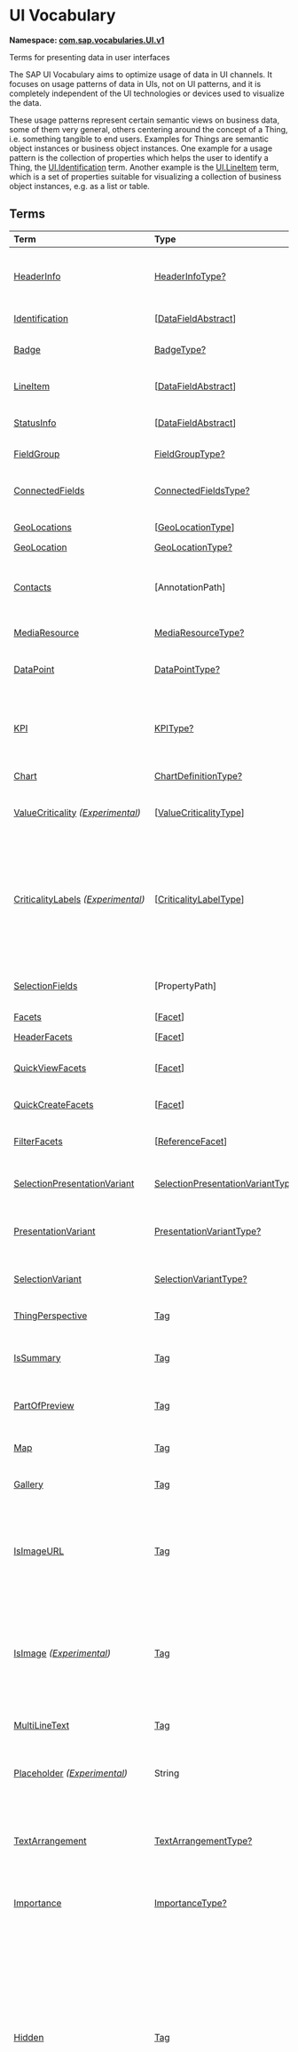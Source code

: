 # UI Vocabulary
**Namespace: [com.sap.vocabularies.UI.v1](UI.xml)**

Terms for presenting data in user interfaces

The SAP UI Vocabulary aims to optimize usage of data in UI channels.
It focuses on usage patterns of data in UIs, not on UI patterns, and it is completely independent of the
UI technologies or devices used to visualize the data.

These usage patterns represent certain semantic views on business data, some of them very general,
others centering around the concept of a Thing, i.e. something tangible to end users.
Examples for Things are semantic object instances or business object instances.
One example for a usage pattern is the collection of properties which helps the user to identify a Thing,
the [UI.Identification](#Identification) term.
Another example is the [UI.LineItem](#LineItem) term, which is a set of properties suitable for visualizing
a collection of business object instances, e.g. as a list or table.


## Terms

Term|Type|Description
:---|:---|:----------
[HeaderInfo](UI.xml#L64)|[HeaderInfoType?](#HeaderInfoType)|<a name="HeaderInfo"></a>Information for the header area of an entity representation. HeaderInfo is mandatory for main entity types of the model
[Identification](UI.xml#L111)|\[[DataFieldAbstract](#DataFieldAbstract)\]|<a name="Identification"></a>Collection of fields identifying the object
[Badge](UI.xml#L116)|[BadgeType?](#BadgeType)|<a name="Badge"></a>Information usually displayed in the form of a business card
[LineItem](UI.xml#L143)|\[[DataFieldAbstract](#DataFieldAbstract)\]|<a name="LineItem"></a>Collection of data fields for representation in a table or list
[StatusInfo](UI.xml#L148)|\[[DataFieldAbstract](#DataFieldAbstract)\]|<a name="StatusInfo"></a>Collection of data fields describing the status of an entity
[FieldGroup](UI.xml#L153)|[FieldGroupType?](#FieldGroupType)|<a name="FieldGroup"></a>Group of fields with an optional label
[ConnectedFields](UI.xml#L167)|[ConnectedFieldsType?](#ConnectedFieldsType)|<a name="ConnectedFields"></a>Group of semantically connected fields with a representation template and an optional label ([Example](UI.xml#L169))
[GeoLocations](UI.xml#L232)|\[[GeoLocationType](#GeoLocationType)\]|<a name="GeoLocations"></a>Collection of geographic locations
[GeoLocation](UI.xml#L236)|[GeoLocationType?](#GeoLocationType)|<a name="GeoLocation"></a>Geographic location
[Contacts](UI.xml#L256)|\[AnnotationPath\]|<a name="Contacts"></a>Collection of contacts<p>Each collection item MUST reference an annotation of a Communication.Contact</p>
[MediaResource](UI.xml#L267)|[MediaResourceType?](#MediaResourceType)|<a name="MediaResource"></a>Properties that describe a media resource
[DataPoint](UI.xml#L321)|[DataPointType?](#DataPointType)|<a name="DataPoint"></a>Visualization of a single point of data, typically a number; may also be textual, e.g. a status value
[KPI](UI.xml#L629)|[KPIType?](#KPIType)|<a name="KPI"></a>A Key Performance Indicator (KPI) bundles a SelectionVariant and a DataPoint, and provides details for progressive disclosure
[Chart](UI.xml#L675)|[ChartDefinitionType?](#ChartDefinitionType)|<a name="Chart"></a>Visualization of multiple data points
[ValueCriticality](UI.xml#L878) *([Experimental](Common.md#Experimental))*|\[[ValueCriticalityType](#ValueCriticalityType)\]|<a name="ValueCriticality"></a>Assign criticalities to primitive values. This information can be used for semantic coloring.
[CriticalityLabels](UI.xml#L891) *([Experimental](Common.md#Experimental))*|\[[CriticalityLabelType](#CriticalityLabelType)\]|<a name="CriticalityLabels"></a>Assign labels to criticalities. This information can be used for semantic coloring. When applied to a property, a label for a criticality must be provided, if more than one value of the annotated property has been assigned to the same criticality. There must be no more than one label per criticality.
[SelectionFields](UI.xml#L912)|\[PropertyPath\]|<a name="SelectionFields"></a>Properties that might be relevant for filtering a collection of entities of this type
[Facets](UI.xml#L920)|\[[Facet](#Facet)\]|<a name="Facets"></a>Collection of facets
[HeaderFacets](UI.xml#L924)|\[[Facet](#Facet)\]|<a name="HeaderFacets"></a>Facets for additional object header information
[QuickViewFacets](UI.xml#L928)|\[[Facet](#Facet)\]|<a name="QuickViewFacets"></a>Facets that may be used for a quick overview of the object
[QuickCreateFacets](UI.xml#L932)|\[[Facet](#Facet)\]|<a name="QuickCreateFacets"></a>Facets that may be used for a (quick) create of the object
[FilterFacets](UI.xml#L936)|\[[ReferenceFacet](#ReferenceFacet)\]|<a name="FilterFacets"></a>Facets that reference UI.FieldGroup annotations to group filterable fields
[SelectionPresentationVariant](UI.xml#L997)|[SelectionPresentationVariantType?](#SelectionPresentationVariantType)|<a name="SelectionPresentationVariant"></a>A SelectionPresentationVariant bundles a Selection Variant and a Presentation Variant
[PresentationVariant](UI.xml#L1021)|[PresentationVariantType?](#PresentationVariantType)|<a name="PresentationVariant"></a>Defines how the result of a queried collection of entities is shaped and how this result is displayed
[SelectionVariant](UI.xml#L1100)|[SelectionVariantType?](#SelectionVariantType)|<a name="SelectionVariant"></a>A SelectionVariant denotes a combination of parameters and filters to query the annotated entity set
[ThingPerspective](UI.xml#L1232)|[Tag](https://github.com/oasis-tcs/odata-vocabularies/blob/master/vocabularies/Org.OData.Core.V1.md#Tag)|<a name="ThingPerspective"></a>The annotated term is a Thing Perspective
[IsSummary](UI.xml#L1235)|[Tag](https://github.com/oasis-tcs/odata-vocabularies/blob/master/vocabularies/Org.OData.Core.V1.md#Tag)|<a name="IsSummary"></a>This Facet and all included Facets are the summary of the thing. At most one Facet of a thing can be tagged with this term
[PartOfPreview](UI.xml#L1239)|[Tag](https://github.com/oasis-tcs/odata-vocabularies/blob/master/vocabularies/Org.OData.Core.V1.md#Tag)|<a name="PartOfPreview"></a>This Facet and all included Facets are part of the Thing preview
[Map](UI.xml#L1243)|[Tag](https://github.com/oasis-tcs/odata-vocabularies/blob/master/vocabularies/Org.OData.Core.V1.md#Tag)|<a name="Map"></a>Target MUST reference a UI.GeoLocation, Communication.Address or a collection of these
[Gallery](UI.xml#L1247)|[Tag](https://github.com/oasis-tcs/odata-vocabularies/blob/master/vocabularies/Org.OData.Core.V1.md#Tag)|<a name="Gallery"></a>Target MUST reference a UI.MediaResource
[IsImageURL](UI.xml#L1252)|[Tag](https://github.com/oasis-tcs/odata-vocabularies/blob/master/vocabularies/Org.OData.Core.V1.md#Tag)|<a name="IsImageURL"></a>Properties and terms annotated with this term MUST contain a valid URL referencing an resource with a MIME type image<p>Can be annotated with:<ul><li>[IsNaturalPerson](Common.md#IsNaturalPerson)</li></ul></p>
[IsImage](UI.xml#L1262) *([Experimental](Common.md#Experimental))*|[Tag](https://github.com/oasis-tcs/odata-vocabularies/blob/master/vocabularies/Org.OData.Core.V1.md#Tag)|<a name="IsImage"></a>Properties annotated with this term MUST be a stream property annotated with a MIME type image<p>Can be annotated with:<ul><li>[IsNaturalPerson](Common.md#IsNaturalPerson)</li></ul></p>
[MultiLineText](UI.xml#L1273)|[Tag](https://github.com/oasis-tcs/odata-vocabularies/blob/master/vocabularies/Org.OData.Core.V1.md#Tag)|<a name="MultiLineText"></a>Properties annotated with this annotation should be rendered as multi-line text (e.g. text area)
[Placeholder](UI.xml#L1278) *([Experimental](Common.md#Experimental))*|String|<a name="Placeholder"></a>A short, human-readable text that gives a hint or an example to help the user with data entry
[TextArrangement](UI.xml#L1284)|[TextArrangementType?](#TextArrangementType)|<a name="TextArrangement"></a>Describes the arrangement of a code or ID value and its text<p>If used for a single property the Common.Text annotation is annotated</p>
[Importance](UI.xml#L1311)|[ImportanceType?](#ImportanceType)|<a name="Importance"></a>Expresses the importance of e.g. a DataField or an annotation
[Hidden](UI.xml#L1326)|[Tag](https://github.com/oasis-tcs/odata-vocabularies/blob/master/vocabularies/Org.OData.Core.V1.md#Tag)|<a name="Hidden"></a>Properties or facets (see UI.Facet) annotated with this term will not be rendered if the annotation evaluates to true.<p>Hidden properties usually carry technical information that is used for application control and is of no direct interest to end users. The annotation value may be an expression to dynamically hide or render the annotated feature. If a navigation property is annotated with `Hidden` true, all subsequent parts are hidden - independent of their own potential `Hidden` annotations.</p>
[CreateHidden](UI.xml#L1334)|[Tag](https://github.com/oasis-tcs/odata-vocabularies/blob/master/vocabularies/Org.OData.Core.V1.md#Tag)|<a name="CreateHidden"></a>EntitySets annotated with this term can control the visibility of the Create operation dynamically<p>The annotation value should be a path to another property from a related entity.</p>
[UpdateHidden](UI.xml#L1339)|[Tag](https://github.com/oasis-tcs/odata-vocabularies/blob/master/vocabularies/Org.OData.Core.V1.md#Tag)|<a name="UpdateHidden"></a>EntitySets annotated with this term can control the visibility of the Edit/Save operation dynamically<p>The annotation value should be a path to another property from the same or a related entity.</p>
[DeleteHidden](UI.xml#L1344)|[Tag](https://github.com/oasis-tcs/odata-vocabularies/blob/master/vocabularies/Org.OData.Core.V1.md#Tag)|<a name="DeleteHidden"></a>EntitySets annotated with this term can control the visibility of the Delete operation dynamically<p>The annotation value should be a path to another property from the same or a related entity.</p>
[HiddenFilter](UI.xml#L1349)|[Tag](https://github.com/oasis-tcs/odata-vocabularies/blob/master/vocabularies/Org.OData.Core.V1.md#Tag)|<a name="HiddenFilter"></a>Properties annotated with this term will not be rendered as filter criteria if the annotation evaluates to true.<p>Properties annotated with `HiddenFilter` are intended as parts of a `$filter` expression that cannot be directly influenced by end users. The properties will be rendered in all other places, e.g. table columns or form fields. This is in contrast to properties annotated with [Hidden](#Hidden) that are not rendered at all. If a navigation property is annotated with `HiddenFilter` true, all subsequent parts are hidden in filter - independent of their own potential `HiddenFilter` annotations.</p>
[DataFieldDefault](UI.xml#L1358)|[DataFieldAbstract?](#DataFieldAbstract)|<a name="DataFieldDefault"></a>Default representation of a property as a datafield, e.g. when the property is added as a table column or form field via personalization<p>Only concrete subtypes of [DataFieldAbstract](#DataFieldAbstract) can be used for a DataFieldDefault. For type [DataField](#DataField) and its subtypes the annotation target SHOULD be the same property that is referenced via a path expression in the `Value` of the datafield.</p>
[Criticality](UI.xml#L1533)|[CriticalityType?](#CriticalityType)|<a name="Criticality"></a>Service-calculated criticality, alternative to UI.CriticalityCalculation
[CriticalityCalculation](UI.xml#L1537)|[CriticalityCalculationType?](#CriticalityCalculationType)|<a name="CriticalityCalculation"></a>Parameters for client-calculated criticality, alternative to UI.Criticality
[Emphasized](UI.xml#L1541) *([Experimental](Common.md#Experimental))*|[Tag](https://github.com/oasis-tcs/odata-vocabularies/blob/master/vocabularies/Org.OData.Core.V1.md#Tag)|<a name="Emphasized"></a>Highlight something that is of special interest<p>The usage of a property or operation should be highlighted as it's of special interest for the end user</p>
[OrderBy](UI.xml#L1547) *([Experimental](Common.md#Experimental))*|PropertyPath?|<a name="OrderBy"></a>Sort by the referenced property instead of by the annotated property<p>Example: annotated property `SizeCode` has string values XS, S, M, L, XL, referenced property SizeOrder has numeric values -2, -1, 0, 1, 2. Numeric ordering by SizeOrder will be more understandable than lexicographic ordering by SizeCode.</p>
[ParameterDefaultValue](UI.xml#L1553) *([Experimental](Common.md#Experimental))*|PrimitiveType?|<a name="ParameterDefaultValue"></a>Define default values for action parameters<p>For unbound actions the default value can either be a constant expression, or a dynamic expression using absolute paths, e.g. singletons or function import results. Whereas for bound actions the bound entity and its properties and associated properties can be used as default values</p>
[RecommendationState](UI.xml#L1560)|[RecommendationStateType?](#RecommendationStateType)|<a name="RecommendationState"></a>Indicates whether a field contains or has a recommended value<p>Intelligent systems can help users by recommending input the user may "prefer".</p>
[RecommendationList](UI.xml#L1590)|[RecommendationListType?](#RecommendationListType)|<a name="RecommendationList"></a>Specifies how to get a list of recommended values for a property or parameter<p>Intelligent systems can help users by recommending input the user may "prefer".</p>
[ExcludeFromNavigationContext](UI.xml#L1622)|[Tag](https://github.com/oasis-tcs/odata-vocabularies/blob/master/vocabularies/Org.OData.Core.V1.md#Tag)|<a name="ExcludeFromNavigationContext"></a>The contents of this property must not be propagated to the app-to-app navigation context

## <a name="HeaderInfoType"></a>[HeaderInfoType](UI.xml#L68)


Property|Type|Description
:-------|:---|:----------
[TypeName](UI.xml#L69)|String|Name of the main entity type
[TypeNamePlural](UI.xml#L73)|String|Plural form of the name of the main entity type
[Title](UI.xml#L77)|[DataFieldAbstract?](#DataFieldAbstract)|Title, e.g. for overview pages<p>This can be a [DataField](#DataField) and any of its children, or a [DataFieldForAnnotation](#DataFieldForAnnotation) targeting [ConnectedFields](#ConnectedFields).</p>
[Description](UI.xml#L87)|[DataFieldAbstract?](#DataFieldAbstract)|Description, e.g. for overview pages<p>This can be a [DataField](#DataField) and any of its children, or a [DataFieldForAnnotation](#DataFieldForAnnotation) targeting [ConnectedFields](#ConnectedFields).</p>
[ImageUrl](UI.xml#L97)|URL?|Image URL for an instance of the entity type. If the property ImageUrl has a valid value, it can be used for the visualization of the instance. If it is not available or not valid the property TypeImageUrl can be used instead.
[TypeImageUrl](UI.xml#L101)|URL?|Image URL for the entity type
[Initials](UI.xml#L105) *([Experimental](Common.md#Experimental))*|String?|Latin letters to be used in case no ImageUrl or TypeImageUrl is present

## <a name="BadgeType"></a>[BadgeType](UI.xml#L120)


Property|Type|Description
:-------|:---|:----------
[HeadLine](UI.xml#L121)|[DataField](#DataField)|Headline
[Title](UI.xml#L124)|[DataField](#DataField)|Title
[ImageUrl](UI.xml#L127)|URL?|Image URL for an instance of the entity type. If the property ImageUrl has a valid value, it can be used for the visualization of the instance. If it is not available or not valid the property TypeImageUrl can be used instead.
[TypeImageUrl](UI.xml#L131)|URL?|Image URL for the entity type
[MainInfo](UI.xml#L135)|[DataField?](#DataField)|Main information on the business card
[SecondaryInfo](UI.xml#L138)|[DataField?](#DataField)|Additional information on the business card

## <a name="FieldGroupType"></a>[FieldGroupType](UI.xml#L157)


Property|Type|Description
:-------|:---|:----------
[Label](UI.xml#L158)|String?|Label for the field group
[Data](UI.xml#L162)|\[[DataFieldAbstract](#DataFieldAbstract)\]|Collection of data fields

## <a name="ConnectedFieldsType"></a>[ConnectedFieldsType](UI.xml#L194)
Group of semantically connected fields with a representation template and an optional label

Property|Type|Description
:-------|:---|:----------
[Label](UI.xml#L196)|String?|Label for the connected fields
[Template](UI.xml#L200)|String|Template for representing the connected fields<p>Template variables are identifiers enclosed in curly braces, e.g. `{MaterialName} - {MaterialClassName}`. The `Data` collection assigns values to the template variables.</p>
[Data](UI.xml#L205)|[Dictionary](https://github.com/oasis-tcs/odata-vocabularies/blob/master/vocabularies/Org.OData.Core.V1.md#Dictionary)|Dictionary of template variables<p>Each template variable used in `Template` must be assigned a value here. The value must be of type [DataFieldAbstract](#DataFieldAbstract)</p>

## <a name="GeoLocationType"></a>[GeoLocationType](UI.xml#L240)
Properties that define a geographic location

Property|Type|Description
:-------|:---|:----------
[Latitude](UI.xml#L242)|Double?|Geographic latitude
[Longitude](UI.xml#L245)|Double?|Geographic longitude
[Location](UI.xml#L248)|GeographyPoint?|A point in a round-earth coordinate system
[Address](UI.xml#L251)|[AddressType?](Communication.md#AddressType)|vCard-style address

## <a name="MediaResourceType"></a>[MediaResourceType](UI.xml#L271)


Property|Type|Description
:-------|:---|:----------
[Url](UI.xml#L272)|URL|URL of media resource
[ContentType](UI.xml#L276)|MediaType?|Content type, such as application/pdf, video/x-flv, image/jpeg
[ByteSize](UI.xml#L280)|Int64?|Resource size in bytes
[ChangedAt](UI.xml#L283)|DateTimeOffset?|Date of last change
[Thumbnail](UI.xml#L286)|[ImageType?](#ImageType)|Thumbnail image
[Title](UI.xml#L289)|[DataField](#DataField)|Resource title
[Description](UI.xml#L292)|[DataField?](#DataField)|Resource description

## <a name="ImageType"></a>[ImageType](UI.xml#L296)


Property|Type|Description
:-------|:---|:----------
[Url](UI.xml#L297)|URL|URL of image
[Width](UI.xml#L301)|String?|Width of image
[Height](UI.xml#L304)|String?|Height of image

## <a name="DataPointType"></a>[DataPointType](UI.xml#L325)


Property|Type|Description
:-------|:---|:----------
[Title](UI.xml#L326)|String?|Title of the data point
[Description](UI.xml#L330)|String?|Short description
[LongDescription](UI.xml#L334)|String?|Full description
[Value](UI.xml#L338)|PrimitiveType|Numeric value<p>The value is typically provided via a `Path` construct. The path MUST lead to a direct property of the same entity type or a property of a complex property (recursively) of that entity type, navigation segments are not allowed.<br/>It could be annotated with either `UoM.ISOCurrency` or `UoM.Unit`. Percentage values are annotated with `UoM.Unit = '%'`. A renderer should take an optional `Common.Text` annotation into consideration.</p>
[TargetValue](UI.xml#L350)|PrimitiveType?|Target value
[ForecastValue](UI.xml#L353)|PrimitiveType?|Forecast value
[MinimumValue](UI.xml#L356)|Decimal?|Minimum value (for output rendering)
[MaximumValue](UI.xml#L359)|Decimal?|Maximum value (for output rendering)
[ValueFormat](UI.xml#L362)|[NumberFormat?](#NumberFormat)|Number format
[Visualization](UI.xml#L365)|[VisualizationType?](#VisualizationType)|Preferred visualization
[SampleSize](UI.xml#L368)|PrimitiveType?|Sample size used for the determination of the data point; should contain just integer value as Edm.Byte, Edm.SByte, Edm.Intxx, and Edm.Decimal with scale 0.
[ReferencePeriod](UI.xml#L375)|[ReferencePeriod?](#ReferencePeriod)|Reference period
[Criticality](UI.xml#L378)|[CriticalityType?](#CriticalityType)|Service-calculated criticality, alternative to CriticalityCalculation
[CriticalityLabels](UI.xml#L381)|AnnotationPath?|Custom labels for the criticality legend. Annotation path MUST end in UI.CriticalityLabels
[CriticalityRepresentation](UI.xml#L389) *([Experimental](Common.md#Experimental))*|[CriticalityRepresentationType?](#CriticalityRepresentationType)|Decides if criticality is visualized in addition by means of an icon
[CriticalityCalculation](UI.xml#L393)|[CriticalityCalculationType?](#CriticalityCalculationType)|Parameters for client-calculated criticality, alternative to Criticality
[Trend](UI.xml#L396)|[TrendType?](#TrendType)|Service-calculated trend, alternative to TrendCalculation
[TrendCalculation](UI.xml#L399)|[TrendCalculationType?](#TrendCalculationType)|Parameters for client-calculated trend, alternative to Trend
[Responsible](UI.xml#L402)|[ContactType?](Communication.md#ContactType)|Contact person

## <a name="NumberFormat"></a>[NumberFormat](UI.xml#L407)
Describes how to visualise a number

Property|Type|Description
:-------|:---|:----------
[ScaleFactor](UI.xml#L409)|Decimal?|Display value in *ScaleFactor* units, e.g. 1000 for k (kilo), 1e6 for M (Mega)
[NumberOfFractionalDigits](UI.xml#L412)|Byte?|Number of fractional digits of the scaled value to be visualized

## <a name="VisualizationType"></a>[VisualizationType](UI.xml#L417)


Member|Value|Description
:-----|----:|:----------
[Number](UI.xml#L418)|0|Visualize as a number
[BulletChart](UI.xml#L421)|1|Visualize as bullet chart - requires TargetValue
[Progress](UI.xml#L424)|2|Visualize as progress indicator - requires TargetValue
[Rating](UI.xml#L427)|3|Visualize as partially or completely filled stars/hearts/... - requires TargetValue
[Donut](UI.xml#L430)|4|Visualize as donut, optionally with missing segment - requires TargetValue
[DeltaBulletChart](UI.xml#L433)|5|Visualize as delta bullet chart - requires TargetValue

## <a name="ReferencePeriod"></a>[ReferencePeriod](UI.xml#L438)
Reference period

Property|Type|Description
:-------|:---|:----------
[Description](UI.xml#L440)|String?|Short description of the reference period
[Start](UI.xml#L444)|DateTimeOffset?|Start of the reference period
[End](UI.xml#L447)|DateTimeOffset?|End of the reference period

## <a name="CriticalityType"></a>[CriticalityType](UI.xml#L452)
Criticality of a value or status, represented e.g. via semantic colors (https://experience.sap.com/fiori-design-web/foundation/colors/#semantic-colors)

Member|Value|Description
:-----|----:|:----------
[VeryNegative](UI.xml#L454) *([Experimental](Common.md#Experimental))*|-1|Very negative / dark-red status - risk - out of stock - late
[Neutral](UI.xml#L458)|0|Neutral / grey status - inactive - open - in progress
[Negative](UI.xml#L461)|1|Negative / red status - attention - overload - alert
[Critical](UI.xml#L464)|2|Critical / orange status - warning
[Positive](UI.xml#L467)|3|Positive / green status - completed - available - on track - acceptable
[VeryPositive](UI.xml#L470) *([Experimental](Common.md#Experimental))*|4|Very positive - above max stock - excess
[Information](UI.xml#L474) *([Experimental](Common.md#Experimental))*|5|Information - noticable - informative

## <a name="CriticalityCalculationType"></a>[CriticalityCalculationType](UI.xml#L480): [CriticalityThresholdsType](#CriticalityThresholdsType)
Describes how to calculate the criticality of a value depending on the improvement direction


The calculation is done by comparing a value to the threshold values relevant for the specified improvement direction.

The value to be compared is
  - Value - if ReferenceValue is not specified
  - Value sub ReferenceValue – if ReferenceValue is specified and IsRelativeDifference is not specified or specified as false
  - (Value sub ReferenceValue) divBy ReferenceValue – if ReferenceValue is specified and IsRelativeDifference is specified as true

For improvement direction `Target`, the criticality is calculated using both low and high threshold values. It will be
  - Positive if the value is greater than or equal to AcceptanceRangeLowValue and lower than or equal to AcceptanceRangeHighValue
  - Neutral if the value is greater than or equal to ToleranceRangeLowValue and lower than AcceptanceRangeLowValue OR greater than AcceptanceRangeHighValue and lower than or equal to ToleranceRangeHighValue
  - Critical if the value is greater than or equal to DeviationRangeLowValue and lower than ToleranceRangeLowValue OR greater than ToleranceRangeHighValue  and lower than or equal to DeviationRangeHighValue
  - Negative if the value is lower than DeviationRangeLowValue or greater than DeviationRangeHighValue

For improvement direction `Minimize`, the criticality is calculated using the high threshold values. It is
  - Positive if the value is lower than or equal to AcceptanceRangeHighValue
  - Neutral if the value is  greater than AcceptanceRangeHighValue and lower than or equal to ToleranceRangeHighValue
  - Critical if the value is greater than ToleranceRangeHighValue and lower than or equal to DeviationRangeHighValue
  - Negative if the value is greater than DeviationRangeHighValue

For improvement direction `Maximize`, the criticality is calculated using the low threshold values. It is
  - Positive if the value is greater than or equal to AcceptanceRangeLowValue
  - Neutral if the value is less than AcceptanceRangeLowValue and greater than or equal to ToleranceRangeLowValue
  - Critical if the value is lower than ToleranceRangeLowValue and greater than or equal to DeviationRangeLowValue
  - Negative if the value is lower than DeviationRangeLowValue

Thresholds are optional. For unassigned values, defaults are determined in this order:
  - For DeviationRange, an omitted LowValue translates into the smallest possible number (-INF), an omitted HighValue translates into the largest possible number (+INF)
  - For ToleranceRange, an omitted LowValue will be initialized with DeviationRangeLowValue, an omitted HighValue will be initialized with DeviationRangeHighValue
  - For AcceptanceRange, an omitted LowValue will be initialized with ToleranceRangeLowValue, an omitted HighValue will be initialized with ToleranceRangeHighValue
          

Property|Type|Description
:-------|:---|:----------
[*AcceptanceRangeLowValue*](UI.xml#L535)|PrimitiveType?|Lowest value that is considered positive
[*AcceptanceRangeHighValue*](UI.xml#L538)|PrimitiveType?|Highest value that is considered positive
[*ToleranceRangeLowValue*](UI.xml#L541)|PrimitiveType?|Lowest value that is considered neutral
[*ToleranceRangeHighValue*](UI.xml#L544)|PrimitiveType?|Highest value that is considered neutral
[*DeviationRangeLowValue*](UI.xml#L547)|PrimitiveType?|Lowest value that is considered critical
[*DeviationRangeHighValue*](UI.xml#L550)|PrimitiveType?|Highest value that is considered critical
[ReferenceValue](UI.xml#L515) *([Experimental](Common.md#Experimental))*|PrimitiveType?|Reference value for the calculation, e.g. number of sales for the last year
[IsRelativeDifference](UI.xml#L519) *([Experimental](Common.md#Experimental))*|Boolean|Calculate with a relative difference
[ImprovementDirection](UI.xml#L523)|[ImprovementDirectionType](#ImprovementDirectionType)|Describes in which direction the value improves
[ConstantThresholds](UI.xml#L526) *([Experimental](Common.md#Experimental))*|\[[LevelThresholdsType](#LevelThresholdsType)\]|List of thresholds depending on the aggregation level as a set of constant values<p>Constant thresholds shall only be used in order to refine constant values given for the data point overall (aggregation level with empty collection of property paths), but not if the thresholds are based on other measure elements.</p>

## <a name="CriticalityThresholdsType"></a>[CriticalityThresholdsType](UI.xml#L533)
Thresholds for calculating the criticality of a value

**Derived Types:**
- [CriticalityCalculationType](#CriticalityCalculationType)
- [LevelThresholdsType](#LevelThresholdsType)

Property|Type|Description
:-------|:---|:----------
[AcceptanceRangeLowValue](UI.xml#L535)|PrimitiveType?|Lowest value that is considered positive
[AcceptanceRangeHighValue](UI.xml#L538)|PrimitiveType?|Highest value that is considered positive
[ToleranceRangeLowValue](UI.xml#L541)|PrimitiveType?|Lowest value that is considered neutral
[ToleranceRangeHighValue](UI.xml#L544)|PrimitiveType?|Highest value that is considered neutral
[DeviationRangeLowValue](UI.xml#L547)|PrimitiveType?|Lowest value that is considered critical
[DeviationRangeHighValue](UI.xml#L550)|PrimitiveType?|Highest value that is considered critical

## <a name="ImprovementDirectionType"></a>[ImprovementDirectionType](UI.xml#L555)
Describes which direction of a value change is seen as an improvement

Member|Value|Description
:-----|----:|:----------
[Minimize](UI.xml#L557)|1|Lower is better
[Target](UI.xml#L560)|2|Closer to the target is better
[Maximize](UI.xml#L563)|3|Higher is better

## <a name="LevelThresholdsType"></a>[LevelThresholdsType](UI.xml#L568): [CriticalityThresholdsType](#CriticalityThresholdsType) *([Experimental](Common.md#Experimental))*
Thresholds for an aggregation level

Property|Type|Description
:-------|:---|:----------
[*AcceptanceRangeLowValue*](UI.xml#L535)|PrimitiveType?|Lowest value that is considered positive
[*AcceptanceRangeHighValue*](UI.xml#L538)|PrimitiveType?|Highest value that is considered positive
[*ToleranceRangeLowValue*](UI.xml#L541)|PrimitiveType?|Lowest value that is considered neutral
[*ToleranceRangeHighValue*](UI.xml#L544)|PrimitiveType?|Highest value that is considered neutral
[*DeviationRangeLowValue*](UI.xml#L547)|PrimitiveType?|Lowest value that is considered critical
[*DeviationRangeHighValue*](UI.xml#L550)|PrimitiveType?|Highest value that is considered critical
[AggregationLevel](UI.xml#L571)|\[PropertyPath\]|An unordered tuple of dimensions, i.e. properties which are intended to be used for grouping in aggregating requests. In analytical UIs, e.g. an analytical chart, the aggregation level typically corresponds to the visible dimensions.

## <a name="TrendType"></a>[TrendType](UI.xml#L576)
The trend of a value

Member|Value|Description
:-----|----:|:----------
[StrongUp](UI.xml#L578)|1|Value grows strongly
[Up](UI.xml#L581)|2|Value grows
[Sideways](UI.xml#L584)|3|Value does not significantly grow or shrink
[Down](UI.xml#L587)|4|Value shrinks
[StrongDown](UI.xml#L590)|5|Value shrinks strongly

## <a name="TrendCalculationType"></a>[TrendCalculationType](UI.xml#L595)
Describes how to calculate the trend of a value


By default, the calculation is done by comparing the difference between Value and ReferenceValue to the threshold values.
If IsRelativeDifference is set, the difference of Value and ReferenceValue is divided by ReferenceValue and the relative difference is compared.

The trend is
  - StrongUp if the difference is greater than or equal to StrongUpDifference
  - Up if the difference is less than StrongUpDifference and greater than or equal to UpDifference
  - Sideways if the difference  is less than UpDifference and greater than DownDifference
  - Down if the difference is greater than StrongDownDifference and lower than or equal to DownDifference
  - StrongDown if the difference is lower than or equal to StrongDownDifference

Property|Type|Description
:-------|:---|:----------
[ReferenceValue](UI.xml#L609)|PrimitiveType|Reference value for the calculation, e.g. number of sales for the last year
[IsRelativeDifference](UI.xml#L612)|Boolean|Calculate with a relative difference
[UpDifference](UI.xml#L615)|Decimal|Threshold for Up
[StrongUpDifference](UI.xml#L618)|Decimal|Threshold for StrongUp
[DownDifference](UI.xml#L621)|Decimal|Threshold for Down
[StrongDownDifference](UI.xml#L624)|Decimal|Threshold for StrongDown

## <a name="KPIType"></a>[KPIType](UI.xml#L635)


Property|Type|Description
:-------|:---|:----------
[ID](UI.xml#L636)|String?|Optional identifier to reference this instance from an external context
[ShortDescription](UI.xml#L641) *([Experimental](Common.md#Experimental))*|String?|Very short description
[SelectionVariant](UI.xml#L646)|[SelectionVariantType](#SelectionVariantType)|Selection variant, either specified inline or referencing another annotation via Path
[DataPoint](UI.xml#L649)|[DataPointType](#DataPointType)|Data point, either specified inline or referencing another annotation via Path
[AdditionalDataPoints](UI.xml#L652)|\[[DataPointType](#DataPointType)\]|Additional data points, either specified inline or referencing another annotation via Path<p>Additional data points are typically related to the main data point and provide complementing information or could be used for comparisons</p>
[Detail](UI.xml#L656)|[KPIDetailType?](#KPIDetailType)|Contains information about KPI details, especially drill-down presentations

## <a name="KPIDetailType"></a>[KPIDetailType](UI.xml#L660)


Property|Type|Description
:-------|:---|:----------
[DefaultPresentationVariant](UI.xml#L661)|[PresentationVariantType?](#PresentationVariantType)|Presentation variant, either specified inline or referencing another annotation via Path
[AlternativePresentationVariants](UI.xml#L664)|\[[PresentationVariantType](#PresentationVariantType)\]|A list of alternative presentation variants, either specified inline or referencing another annotation via Path
[SemanticObject](UI.xml#L667)|String?|Name of the Semantic Object. If not specified, use Semantic Object annotated at the property referenced in KPI/DataPoint/Value
[Action](UI.xml#L670)|String?|Name of the Action on the Semantic Object. If not specified, let user choose which of the available actions to trigger.

## <a name="ChartDefinitionType"></a>[ChartDefinitionType](UI.xml#L679)


Property|Type|Description
:-------|:---|:----------
[Title](UI.xml#L680)|String?|Title of the chart
[Description](UI.xml#L684)|String?|Short description
[ChartType](UI.xml#L688)|[ChartType](#ChartType)|Chart type
[AxisScaling](UI.xml#L691)|[ChartAxisScalingType?](#ChartAxisScalingType)|Describes the scale of the chart value axes
[Measures](UI.xml#L694)|\[PropertyPath\]|Measures of the chart, e.g. size and color in a bubble chart
[DynamicMeasures](UI.xml#L697)|\[AnnotationPath\]|Dynamic properties introduced by annotations and used as measures of the chart
[MeasureAttributes](UI.xml#L706)|\[[ChartMeasureAttributeType](#ChartMeasureAttributeType)\]|Describes Attributes for Measures. All Measures used in this collection must also be part of the Measures Property.
[Dimensions](UI.xml#L711)|\[PropertyPath\]|Dimensions of the chart, e.g. x- and y-axis of a bubble chart
[DimensionAttributes](UI.xml#L714)|\[[ChartDimensionAttributeType](#ChartDimensionAttributeType)\]|Describes Attributes for Dimensions. All Dimensions used in this collection must also be part of the Dimensions Property.
[Actions](UI.xml#L719)|\[[DataFieldForActionAbstract](#DataFieldForActionAbstract)\]|Available actions

## <a name="ChartType"></a>[ChartType](UI.xml#L724)


Member|Value|Description
:-----|----:|:----------
[Column](UI.xml#L725)|0|
[ColumnStacked](UI.xml#L726)|1|
[ColumnDual](UI.xml#L727)|2|
[ColumnStackedDual](UI.xml#L728)|3|
[ColumnStacked100](UI.xml#L729)|4|
[ColumnStackedDual100](UI.xml#L730)|5|
[Bar](UI.xml#L731)|6|
[BarStacked](UI.xml#L732)|7|
[BarDual](UI.xml#L733)|8|
[BarStackedDual](UI.xml#L734)|9|
[BarStacked100](UI.xml#L735)|10|
[BarStackedDual100](UI.xml#L736)|11|
[Area](UI.xml#L737)|12|
[AreaStacked](UI.xml#L738)|13|
[AreaStacked100](UI.xml#L739)|14|
[HorizontalArea](UI.xml#L740)|15|
[HorizontalAreaStacked](UI.xml#L741)|16|
[HorizontalAreaStacked100](UI.xml#L742)|17|
[Line](UI.xml#L743)|18|
[LineDual](UI.xml#L744)|19|
[Combination](UI.xml#L745)|20|
[CombinationStacked](UI.xml#L746)|21|
[CombinationDual](UI.xml#L747)|22|
[CombinationStackedDual](UI.xml#L748)|23|
[HorizontalCombinationStacked](UI.xml#L749)|24|
[Pie](UI.xml#L750)|25|
[Donut](UI.xml#L751)|26|
[Scatter](UI.xml#L752)|27|
[Bubble](UI.xml#L753)|28|
[Radar](UI.xml#L754)|29|
[HeatMap](UI.xml#L755)|30|
[TreeMap](UI.xml#L756)|31|
[Waterfall](UI.xml#L757)|32|
[Bullet](UI.xml#L758)|33|
[VerticalBullet](UI.xml#L759)|34|
[HorizontalWaterfall](UI.xml#L760)|35|
[HorizontalCombinationDual](UI.xml#L761)|36|
[HorizontalCombinationStackedDual](UI.xml#L762)|37|
[Donut100](UI.xml#L763) *([Experimental](Common.md#Experimental))*|38|

## <a name="ChartAxisScalingType"></a>[ChartAxisScalingType](UI.xml#L769)


Property|Type|Description
:-------|:---|:----------
[ScaleBehavior](UI.xml#L770)|[ChartAxisScaleBehaviorType](#ChartAxisScaleBehaviorType)|Scale is fixed or adapts automatically to rendered values
[AutoScaleBehavior](UI.xml#L773)|[ChartAxisAutoScaleBehaviorType?](#ChartAxisAutoScaleBehaviorType)|Settings for automatic scaling
[FixedScaleMultipleStackedMeasuresBoundaryValues](UI.xml#L776)|[FixedScaleMultipleStackedMeasuresBoundaryValuesType?](#FixedScaleMultipleStackedMeasuresBoundaryValuesType)|Boundary values for fixed scaling of a stacking chart type with multiple measures

## <a name="ChartAxisScaleBehaviorType"></a>[ChartAxisScaleBehaviorType](UI.xml#L781)


Member|Value|Description
:-----|----:|:----------
[AutoScale](UI.xml#L782)|0|Value axes scale automatically
[FixedScale](UI.xml#L785)|1|Fixed minimum and maximum values are applied, which are derived from the @UI.MeasureAttributes.DataPoint/MinimumValue and .../MaximumValue annotation by default. For stacking chart types with multiple measures, they are taken from ChartAxisScalingType/FixedScaleMultipleStackedMeasuresBoundaryValues.

## <a name="ChartAxisAutoScaleBehaviorType"></a>[ChartAxisAutoScaleBehaviorType](UI.xml#L794)


Property|Type|Description
:-------|:---|:----------
[ZeroAlwaysVisible](UI.xml#L795)|Boolean|Forces the value axis to always display the zero value
[DataScope](UI.xml#L798)|[ChartAxisAutoScaleDataScopeType](#ChartAxisAutoScaleDataScopeType)|Determines the automatic scaling

## <a name="ChartAxisAutoScaleDataScopeType"></a>[ChartAxisAutoScaleDataScopeType](UI.xml#L803)


Member|Value|Description
:-----|----:|:----------
[DataSet](UI.xml#L804)|0|Minimum and maximum axes values are determined from the entire data set
[VisibleData](UI.xml#L807)|1|Minimum and maximum axes values are determined from the currently visible data. Scrolling will change the scale.

## <a name="FixedScaleMultipleStackedMeasuresBoundaryValuesType"></a>[FixedScaleMultipleStackedMeasuresBoundaryValuesType](UI.xml#L812)


Property|Type|Description
:-------|:---|:----------
[MinimumValue](UI.xml#L813)|Decimal|Minimum value on value axes
[MaximumValue](UI.xml#L816)|Decimal|Maximum value on value axes

## <a name="ChartDimensionAttributeType"></a>[ChartDimensionAttributeType](UI.xml#L821)


Property|Type|Description
:-------|:---|:----------
[Dimension](UI.xml#L822)|PropertyPath?|
[Role](UI.xml#L823)|[ChartDimensionRoleType?](#ChartDimensionRoleType)|
[HierarchyLevel](UI.xml#L824) *([Experimental](Common.md#Experimental))*|Int32?|For a dimension with a hierarchy, members are selected from this level. The root node of the hierarchy is at level 0.
[ValuesForSequentialColorLevels](UI.xml#L828) *([Experimental](Common.md#Experimental))*|\[String\]|All values in this collection should be assigned to levels of the same color.
[EmphasizedValues](UI.xml#L832) *([Experimental](Common.md#Experimental))*|\[String\]|All values in this collection should be emphasized.
[EmphasisLabels](UI.xml#L836) *([Experimental](Common.md#Experimental))*|[EmphasisLabelType?](#EmphasisLabelType)|Assign a label to values with an emphasized representation. This is required, if more than one emphasized value has been specified.

## <a name="ChartMeasureAttributeType"></a>[ChartMeasureAttributeType](UI.xml#L842)


Property|Type|Description
:-------|:---|:----------
[Measure](UI.xml#L843)|PropertyPath?|
[Role](UI.xml#L844)|[ChartMeasureRoleType?](#ChartMeasureRoleType)|
[DataPoint](UI.xml#L845)|AnnotationPath?|Annotation path MUST end in @UI.DataPoint and the data point's Value MUST be the same property as in Measure
[UseSequentialColorLevels](UI.xml#L853) *([Experimental](Common.md#Experimental))*|Boolean|All measures for which this setting is true should be assigned to levels of the same color.

## <a name="ChartDimensionRoleType"></a>[ChartDimensionRoleType](UI.xml#L859)


Member|Value|Description
:-----|----:|:----------
[Category](UI.xml#L860)|0|
[Series](UI.xml#L861)|1|
[Category2](UI.xml#L862)|2|

## <a name="ChartMeasureRoleType"></a>[ChartMeasureRoleType](UI.xml#L865)


Member|Value|Description
:-----|----:|:----------
[Axis1](UI.xml#L866)|0|
[Axis2](UI.xml#L867)|1|
[Axis3](UI.xml#L868)|2|

## <a name="EmphasisLabelType"></a>[EmphasisLabelType](UI.xml#L871) *([Experimental](Common.md#Experimental))*
Assigns a label to the set of emphasized values and optionally also for non-emphasized values. This information can be used for semantic coloring.

Property|Type|Description
:-------|:---|:----------
[EmphasizedValuesLabel](UI.xml#L874)|String|
[NonEmphasizedValuesLabel](UI.xml#L875)|String?|

## <a name="ValueCriticalityType"></a>[ValueCriticalityType](UI.xml#L882) *([Experimental](Common.md#Experimental))*
Assigns a fixed criticality to a primitive value. This information can be used for semantic coloring.

Property|Type|Description
:-------|:---|:----------
[Value](UI.xml#L885)|PrimitiveType?|MUST be a fixed value of primitive type
[Criticality](UI.xml#L888)|[CriticalityType?](#CriticalityType)|

## <a name="CriticalityLabelType"></a>[CriticalityLabelType](UI.xml#L902) *([Experimental](Common.md#Experimental))*
Assigns a label to a criticality. This information can be used for semantic coloring.

Property|Type|Description
:-------|:---|:----------
[Criticality](UI.xml#L905)|[CriticalityType](#CriticalityType)|
[Label](UI.xml#L906)|String|Criticality label

## <a name="Facet"></a>[*Facet*](UI.xml#L940)
Abstract base type for facets

**Derived Types:**
- [CollectionFacet](#CollectionFacet)
- [ReferenceFacet](#ReferenceFacet)
- [ReferenceURLFacet](#ReferenceURLFacet)

Property|Type|Description
:-------|:---|:----------
[Label](UI.xml#L942)|String?|Facet label
[ID](UI.xml#L946)|String?|Unique identifier of a facet. ID should be stable, as long as the perceived semantics of the facet is unchanged.

## <a name="CollectionFacet"></a>[CollectionFacet](UI.xml#L950): [Facet](#Facet)
Collection of facets

Property|Type|Description
:-------|:---|:----------
[*Label*](UI.xml#L942)|String?|Facet label
[*ID*](UI.xml#L946)|String?|Unique identifier of a facet. ID should be stable, as long as the perceived semantics of the facet is unchanged.
[Facets](UI.xml#L952)|\[[Facet](#Facet)\]|Nested facets. An empty collection may be used as a placeholder for content added via extension points.

## <a name="ReferenceFacet"></a>[ReferenceFacet](UI.xml#L956): [Facet](#Facet)
Facet that refers to a thing perspective, e.g. LineItem

Property|Type|Description
:-------|:---|:----------
[*Label*](UI.xml#L942)|String?|Facet label
[*ID*](UI.xml#L946)|String?|Unique identifier of a facet. ID should be stable, as long as the perceived semantics of the facet is unchanged.
[Target](UI.xml#L958)|AnnotationPath|Referenced information: Communication.Contact, Communication.Address, or a term that is tagged with UI.ThingPerspective, e.g. UI.StatusInfo, UI.LineItem, UI.Identification, UI.FieldGroup, UI.Badge

## <a name="ReferenceURLFacet"></a>[ReferenceURLFacet](UI.xml#L984): [Facet](#Facet)
Facet that refers to a URL

Property|Type|Description
:-------|:---|:----------
[*Label*](UI.xml#L942)|String?|Facet label
[*ID*](UI.xml#L946)|String?|Unique identifier of a facet. ID should be stable, as long as the perceived semantics of the facet is unchanged.
[Url](UI.xml#L986)|URL|URL of referenced information
[UrlContentType](UI.xml#L990)|MediaType?|Media type of referenced information

## <a name="SelectionPresentationVariantType"></a>[SelectionPresentationVariantType](UI.xml#L1003)


Property|Type|Description
:-------|:---|:----------
[ID](UI.xml#L1004)|String?|Optional identifier to reference this variant from an external context
[Text](UI.xml#L1009)|String?|Name of the bundling variant
[SelectionVariant](UI.xml#L1013)|[SelectionVariantType](#SelectionVariantType)|Selection variant, either specified inline or referencing another annotation via Path
[PresentationVariant](UI.xml#L1016)|[PresentationVariantType](#PresentationVariantType)|Presentation variant, either specified inline or referencing another annotation via Path

## <a name="PresentationVariantType"></a>[PresentationVariantType](UI.xml#L1027)


Property|Type|Description
:-------|:---|:----------
[ID](UI.xml#L1028)|String?|Optional identifier to reference this variant from an external context
[Text](UI.xml#L1031)|String?|Name of the presentation variant
[MaxItems](UI.xml#L1035)|Int32?|Maximum number of items that should be included in the result
[SortOrder](UI.xml#L1038)|\[[SortOrderType](Common.md#SortOrderType)\]|Collection can be provided inline or as a reference to a Common.SortOrder annotation via Path
[GroupBy](UI.xml#L1041)|\[PropertyPath\]|Sequence of groupable properties p1, p2, ... defining how the result is composed of instances representing groups, one for each combination of value properties in the queried collection. The sequence specifies a certain level of aggregation for the queried collection, and every group instance will provide aggregated values for properties that are aggregatable. Moreover, the series of sub-sequences (p1), (p1, p2), ... forms a leveled hierarchy, which may become relevant in combination with `InitialExpansionLevel`.
[TotalBy](UI.xml#L1050)|\[PropertyPath\]|Sub-sequence q1, q2, ... of properties p1, p2, ... specified in GroupBy. With this, additional levels of aggregation are requested in addition to the most granular level defined by GroupBy: Every element in the series of sub-sequences (q1), (q1, q2), ... introduces an additional aggregation level included in the result.
[Total](UI.xml#L1057)|\[PropertyPath\]|Aggregatable properties for which aggregated values should be provided for the additional aggregation levels specified in TotalBy.
[IncludeGrandTotal](UI.xml#L1062)|Boolean|Result should include a grand total for the properties specified in Total
[InitialExpansionLevel](UI.xml#L1065)|Int32|Level up to which the hierarchy defined for the queried collection should be expanded initially. The hierarchy may be implicitly imposed by the sequence of the GroupBy, or by an explicit hierarchy annotation.
[Visualizations](UI.xml#L1071)|\[AnnotationPath\]|Lists available visualization types. Currently supported types are `UI.LineItem`, `UI.Chart`, and `UI.DataPoint`. For each type, no more than a single annotation is meaningful. Multiple instances of the same visualization type shall be modeled with different presentation variants. A reference to `UI.Lineitem` should always be part of the collection (least common denominator for renderers). The first entry of the collection is the default visualization.
[RequestAtLeast](UI.xml#L1088)|\[PropertyPath\]|Properties that should always be included in the result of the queried collection
[SelectionFields](UI.xml#L1091) *([Experimental](Common.md#Experimental))*|\[PropertyPath\]|Properties that should be presented for filtering a collection of entities. Can be provided inline or as a reference to a `UI.SelectionFields` annotation via Path.

## <a name="SelectionVariantType"></a>[SelectionVariantType](UI.xml#L1105)


Property|Type|Description
:-------|:---|:----------
[ID](UI.xml#L1106)|String?|May contain identifier to reference this instance from an external context
[Text](UI.xml#L1111)|String?|Name of the selection variant
[Parameters](UI.xml#L1115)|\[[ParameterAbstract](#ParameterAbstract)\]|Parameters of the selection variant
[FilterExpression](UI.xml#L1118)|String?|Filter string for query part of URL, without `$filter=`
[SelectOptions](UI.xml#L1123)|\[[SelectOptionType](#SelectOptionType)\]|ABAP Select Options Pattern

## <a name="ParameterAbstract"></a>[*ParameterAbstract*](UI.xml#L1130)
Key property of a parameter entity type

**Derived Types:**
- [Parameter](#Parameter)
- [IntervalParameter](#IntervalParameter)

## <a name="Parameter"></a>[Parameter](UI.xml#L1133): [ParameterAbstract](#ParameterAbstract)
Single-valued parameter

Property|Type|Description
:-------|:---|:----------
[PropertyName](UI.xml#L1135)|PropertyPath|Path to a key property of a parameter entity type
[PropertyValue](UI.xml#L1138)|PrimitiveType|Value for the key property

## <a name="IntervalParameter"></a>[IntervalParameter](UI.xml#L1142): [ParameterAbstract](#ParameterAbstract)
Interval parameter formed with a 'from' and a 'to' property

Property|Type|Description
:-------|:---|:----------
[PropertyNameFrom](UI.xml#L1144)|PropertyPath|Path to the 'from' property of a parameter entity type
[PropertyValueFrom](UI.xml#L1147)|PrimitiveType|Value for the 'from' property
[PropertyNameTo](UI.xml#L1150)|PropertyPath|Path to the 'to' property of a parameter entity type
[PropertyValueTo](UI.xml#L1153)|PrimitiveType|Value for the 'to' property

## <a name="SelectOptionType"></a>[SelectOptionType](UI.xml#L1158)
List of value ranges for a single property

Property|Type|Description
:-------|:---|:----------
[PropertyName](UI.xml#L1160)|PropertyPath|Path to the property
[Ranges](UI.xml#L1163)|\[[SelectionRangeType](#SelectionRangeType)\]|List of value ranges

## <a name="SelectionRangeType"></a>[SelectionRangeType](UI.xml#L1168)
Value range. If the range option only requires a single value, the value must be in the property Low

Property|Type|Description
:-------|:---|:----------
[Sign](UI.xml#L1172)|[SelectionRangeSignType](#SelectionRangeSignType)|Include or exclude values
[Option](UI.xml#L1175)|[SelectionRangeOptionType](#SelectionRangeOptionType)|Comparison operator
[Low](UI.xml#L1178)|PrimitiveType|Single value or lower interval boundary
[High](UI.xml#L1181)|PrimitiveType?|Upper interval boundary

## <a name="SelectionRangeSignType"></a>[SelectionRangeSignType](UI.xml#L1186)


Member|Value|Description
:-----|----:|:----------
[I](UI.xml#L1187)|0|Inclusive
[E](UI.xml#L1190)|1|Exclusive

## <a name="SelectionRangeOptionType"></a>[SelectionRangeOptionType](UI.xml#L1195)
Comparison operator

Member|Value|Description
:-----|----:|:----------
[EQ](UI.xml#L1197)|0|Equal to
[BT](UI.xml#L1200)|1|Between
[CP](UI.xml#L1203)|2|Contains pattern
[LE](UI.xml#L1206)|3|Less than or equal to
[GE](UI.xml#L1209)|4|Greater than or equal to
[NE](UI.xml#L1212)|5|Not equal to
[NB](UI.xml#L1215)|6|Not between
[NP](UI.xml#L1218)|7|Does not contain pattern
[GT](UI.xml#L1221)|8|Greater than
[LT](UI.xml#L1224)|9|Less than

## <a name="TextArrangementType"></a>[TextArrangementType](UI.xml#L1288)


Member|Value|Description
:-----|----:|:----------
[TextFirst](UI.xml#L1289)|0|Text is first, followed by the code/ID (e.g. in parentheses)
[TextLast](UI.xml#L1292)|1|Code/ID is first, followed by the text (e.g. separated by a dash)
[TextSeparate](UI.xml#L1295)|2|Code/ID and text are represented separately (code/ID will be shown and text can be visualized in a separate place)
[TextOnly](UI.xml#L1298)|3|Only text is represented, code/ID is hidden (e.g. for UUIDs)

## <a name="ImportanceType"></a>[ImportanceType](UI.xml#L1314)


Member|Value|Description
:-----|----:|:----------
[High](UI.xml#L1315)|0|High importance
[Medium](UI.xml#L1318)|1|Medium importance
[Low](UI.xml#L1321)|2|Low importance

## <a name="DataFieldAbstract"></a>[*DataFieldAbstract*](UI.xml#L1363)
Elementary building block that represents a piece of data and/or allows triggering an action

By using the applicable terms UI.Hidden, UI.Importance or HTML5.CssDefaults, the visibility, the importance and
          and the default css settings (as the width) of the data field can be influenced. 

**Derived Types:**
- [DataFieldForAnnotation](#DataFieldForAnnotation)
- *[DataFieldForActionAbstract](#DataFieldForActionAbstract)*
  - [DataFieldForAction](#DataFieldForAction)
  - [DataFieldForIntentBasedNavigation](#DataFieldForIntentBasedNavigation)
- [DataField](#DataField)
  - [DataFieldWithAction](#DataFieldWithAction)
  - [DataFieldWithIntentBasedNavigation](#DataFieldWithIntentBasedNavigation)
  - [DataFieldWithNavigationPath](#DataFieldWithNavigationPath)
  - [DataFieldWithUrl](#DataFieldWithUrl)

Property|Type|Description
:-------|:---|:----------
[Label](UI.xml#L1376)|String?|A short, human-readable text suitable for labels and captions in UIs
[Criticality](UI.xml#L1380)|[CriticalityType?](#CriticalityType)|Criticality of the data field value
[CriticalityRepresentation](UI.xml#L1383)|[CriticalityRepresentationType?](#CriticalityRepresentationType)|Decides if criticality is visualized in addition by means of an icon
[IconUrl](UI.xml#L1386)|URL?|Optional icon

**Applicable Annotation Terms:**

- [Hidden](#Hidden)
- [Importance](#Importance)
- [CssDefaults](HTML5.md#CssDefaults)

## <a name="CriticalityRepresentationType"></a>[CriticalityRepresentationType](UI.xml#L1392)


Member|Value|Description
:-----|----:|:----------
[WithIcon](UI.xml#L1393)|0|Criticality is represented with an icon
[WithoutIcon](UI.xml#L1396)|1|Criticality is represented without icon, e.g. only via text color
[OnlyIcon](UI.xml#L1399) *([Experimental](Common.md#Experimental))*|2|Criticality is represented only by using an icon

## <a name="DataFieldForAnnotation"></a>[DataFieldForAnnotation](UI.xml#L1405): [DataFieldAbstract](#DataFieldAbstract)
A structured piece of data described by an annotation

Property|Type|Description
:-------|:---|:----------
[*Label*](UI.xml#L1376)|String?|A short, human-readable text suitable for labels and captions in UIs
[*Criticality*](UI.xml#L1380)|[CriticalityType?](#CriticalityType)|Criticality of the data field value
[*CriticalityRepresentation*](UI.xml#L1383)|[CriticalityRepresentationType?](#CriticalityRepresentationType)|Decides if criticality is visualized in addition by means of an icon
[*IconUrl*](UI.xml#L1386)|URL?|Optional icon
[Target](UI.xml#L1407)|AnnotationPath|Target MUST reference an annotation of terms Communication.Contact, Communication.Address, UI.DataPoint, UI.Chart, UI.FieldGroup, or UI.ConnectedFields

**Applicable Annotation Terms:**

- [Hidden](#Hidden)
- [Importance](#Importance)
- [CssDefaults](HTML5.md#CssDefaults)

## <a name="DataFieldForActionAbstract"></a>[*DataFieldForActionAbstract*](UI.xml#L1422): [DataFieldAbstract](#DataFieldAbstract)
Triggers an action

**Derived Types:**
- [DataFieldForAction](#DataFieldForAction)
- [DataFieldForIntentBasedNavigation](#DataFieldForIntentBasedNavigation)

Property|Type|Description
:-------|:---|:----------
[*Label*](UI.xml#L1376)|String?|A short, human-readable text suitable for labels and captions in UIs
[*Criticality*](UI.xml#L1380)|[CriticalityType?](#CriticalityType)|Criticality of the data field value
[*CriticalityRepresentation*](UI.xml#L1383)|[CriticalityRepresentationType?](#CriticalityRepresentationType)|Decides if criticality is visualized in addition by means of an icon
[*IconUrl*](UI.xml#L1386)|URL?|Optional icon
[Inline](UI.xml#L1424)|Boolean|Action should be placed close to (or even inside) the visualized term
[Determining](UI.xml#L1427)|Boolean|Determines whether the action completes a process step (e.g. approve, reject).

**Applicable Annotation Terms:**

- [Hidden](#Hidden)
- [Importance](#Importance)
- [CssDefaults](HTML5.md#CssDefaults)

## <a name="DataFieldForAction"></a>[DataFieldForAction](UI.xml#L1432): [DataFieldForActionAbstract](#DataFieldForActionAbstract)
Triggers an OData action

The action is NOT tied to a data value (in contrast to [DataFieldWithAction](#DataFieldWithAction)).

Property|Type|Description
:-------|:---|:----------
[*Label*](UI.xml#L1376)|String?|A short, human-readable text suitable for labels and captions in UIs
[*Criticality*](UI.xml#L1380)|[CriticalityType?](#CriticalityType)|Criticality of the data field value
[*CriticalityRepresentation*](UI.xml#L1383)|[CriticalityRepresentationType?](#CriticalityRepresentationType)|Decides if criticality is visualized in addition by means of an icon
[*IconUrl*](UI.xml#L1386)|URL?|Optional icon
[*Inline*](UI.xml#L1424)|Boolean|Action should be placed close to (or even inside) the visualized term
[*Determining*](UI.xml#L1427)|Boolean|Determines whether the action completes a process step (e.g. approve, reject).
[Action](UI.xml#L1435)|[ActionOverload](Common.md#ActionOverload)|Qualified name of an Action, Function, ActionImport or FunctionImport in scope
[InvocationGrouping](UI.xml#L1438)|[OperationGroupingType?](#OperationGroupingType)|Expresses how invocations of this action on multiple instances should be grouped

**Applicable Annotation Terms:**

- [Hidden](#Hidden)
- [Importance](#Importance)
- [CssDefaults](HTML5.md#CssDefaults)

## <a name="OperationGroupingType"></a>[OperationGroupingType](UI.xml#L1442)


Member|Value|Description
:-----|----:|:----------
[Isolated](UI.xml#L1443)|0|Invoke each action in isolation from other actions
[ChangeSet](UI.xml#L1446)|1|Group all actions into a single change set

## <a name="DataFieldForIntentBasedNavigation"></a>[DataFieldForIntentBasedNavigation](UI.xml#L1451): [DataFieldForActionAbstract](#DataFieldForActionAbstract)
Triggers intent-based UI navigation

The navigation intent is is expressed as a Semantic Object and optionally an Action on that object.

It is NOT tied to a data value (in contrast to [DataFieldWithIntentBasedNavigation](#DataFieldWithIntentBasedNavigation))."

Property|Type|Description
:-------|:---|:----------
[*Label*](UI.xml#L1376)|String?|A short, human-readable text suitable for labels and captions in UIs
[*Criticality*](UI.xml#L1380)|[CriticalityType?](#CriticalityType)|Criticality of the data field value
[*CriticalityRepresentation*](UI.xml#L1383)|[CriticalityRepresentationType?](#CriticalityRepresentationType)|Decides if criticality is visualized in addition by means of an icon
[*IconUrl*](UI.xml#L1386)|URL?|Optional icon
[*Inline*](UI.xml#L1424)|Boolean|Action should be placed close to (or even inside) the visualized term
[*Determining*](UI.xml#L1427)|Boolean|Determines whether the action completes a process step (e.g. approve, reject).
[SemanticObject](UI.xml#L1458)|String|Name of the Semantic Object
[Action](UI.xml#L1461)|String?|Name of the Action on the Semantic Object. If not specified, let user choose which of the available actions to trigger.
[NavigationAvailable](UI.xml#L1464)|Boolean|The navigation intent is for that user with the selected context and parameters available
[RequiresContext](UI.xml#L1467)|Boolean|Determines whether a context needs to be passed to the target of this navigation.
[Mapping](UI.xml#L1470)|\[[SemanticObjectMappingType](Common.md#SemanticObjectMappingType)\]|Maps properties of the annotated entity type to properties of the Semantic Object

**Applicable Annotation Terms:**

- [Hidden](#Hidden)
- [Importance](#Importance)
- [CssDefaults](HTML5.md#CssDefaults)

## <a name="DataField"></a>[DataField](UI.xml#L1475): [DataFieldAbstract](#DataFieldAbstract)
A piece of data

**Derived Types:**
- [DataFieldWithAction](#DataFieldWithAction)
- [DataFieldWithIntentBasedNavigation](#DataFieldWithIntentBasedNavigation)
- [DataFieldWithNavigationPath](#DataFieldWithNavigationPath)
- [DataFieldWithUrl](#DataFieldWithUrl)

Property|Type|Description
:-------|:---|:----------
[*Label*](UI.xml#L1376)|String?|A short, human-readable text suitable for labels and captions in UIs
[*Criticality*](UI.xml#L1380)|[CriticalityType?](#CriticalityType)|Criticality of the data field value
[*CriticalityRepresentation*](UI.xml#L1383)|[CriticalityRepresentationType?](#CriticalityRepresentationType)|Decides if criticality is visualized in addition by means of an icon
[*IconUrl*](UI.xml#L1386)|URL?|Optional icon
[Value](UI.xml#L1477)|PrimitiveType|The data field's value

**Applicable Annotation Terms:**

- [Hidden](#Hidden)
- [Importance](#Importance)
- [CssDefaults](HTML5.md#CssDefaults)

## <a name="DataFieldWithAction"></a>[DataFieldWithAction](UI.xml#L1483): [DataField](#DataField)
A piece of data that allows triggering an OData action

The action is tied to a data value which should be rendered as a hyperlink. This is in contrast to [DataFieldForAction](#DataFieldForAction)) which is not tied to a specific data value.

Property|Type|Description
:-------|:---|:----------
[*Label*](UI.xml#L1376)|String?|A short, human-readable text suitable for labels and captions in UIs
[*Criticality*](UI.xml#L1380)|[CriticalityType?](#CriticalityType)|Criticality of the data field value
[*CriticalityRepresentation*](UI.xml#L1383)|[CriticalityRepresentationType?](#CriticalityRepresentationType)|Decides if criticality is visualized in addition by means of an icon
[*IconUrl*](UI.xml#L1386)|URL?|Optional icon
[*Value*](UI.xml#L1477)|PrimitiveType|The data field's value
[Action](UI.xml#L1486)|[QualifiedName](Common.md#QualifiedName)|Qualified name of an Action, Function, ActionImport or FunctionImport in scope

**Applicable Annotation Terms:**

- [Hidden](#Hidden)
- [Importance](#Importance)
- [CssDefaults](HTML5.md#CssDefaults)

## <a name="DataFieldWithIntentBasedNavigation"></a>[DataFieldWithIntentBasedNavigation](UI.xml#L1491): [DataField](#DataField)
A piece of data that allows triggering intent-based UI navigation

The navigation intent is is expressed as a Semantic Object and optionally an Action on that object.

It is tied to a data value which should be rendered as a hyperlink.
This is in contrast to [DataFieldForIntentBasedNavigation](#DataFieldForIntentBasedNavigation) which is not tied to a specific data value.

Property|Type|Description
:-------|:---|:----------
[*Label*](UI.xml#L1376)|String?|A short, human-readable text suitable for labels and captions in UIs
[*Criticality*](UI.xml#L1380)|[CriticalityType?](#CriticalityType)|Criticality of the data field value
[*CriticalityRepresentation*](UI.xml#L1383)|[CriticalityRepresentationType?](#CriticalityRepresentationType)|Decides if criticality is visualized in addition by means of an icon
[*IconUrl*](UI.xml#L1386)|URL?|Optional icon
[*Value*](UI.xml#L1477)|PrimitiveType|The data field's value
[SemanticObject](UI.xml#L1499)|String|Name of the Semantic Object
[Action](UI.xml#L1502)|String?|Name of the Action on the Semantic Object. If not specified, let user choose which of the available actions to trigger.
[Mapping](UI.xml#L1505)|\[[SemanticObjectMappingType](Common.md#SemanticObjectMappingType)\]|Maps properties of the annotated entity type to properties of the Semantic Object

**Applicable Annotation Terms:**

- [Hidden](#Hidden)
- [Importance](#Importance)
- [CssDefaults](HTML5.md#CssDefaults)

## <a name="DataFieldWithNavigationPath"></a>[DataFieldWithNavigationPath](UI.xml#L1510): [DataField](#DataField)
A piece of data that allows navigating to related data

It should be rendered as a hyperlink

Property|Type|Description
:-------|:---|:----------
[*Label*](UI.xml#L1376)|String?|A short, human-readable text suitable for labels and captions in UIs
[*Criticality*](UI.xml#L1380)|[CriticalityType?](#CriticalityType)|Criticality of the data field value
[*CriticalityRepresentation*](UI.xml#L1383)|[CriticalityRepresentationType?](#CriticalityRepresentationType)|Decides if criticality is visualized in addition by means of an icon
[*IconUrl*](UI.xml#L1386)|URL?|Optional icon
[*Value*](UI.xml#L1477)|PrimitiveType|The data field's value
[Target](UI.xml#L1513)|NavigationPropertyPath|Contains either a navigation property or a term cast, where term is of type Edm.EntityType or a concrete entity type or a collection of these types

**Applicable Annotation Terms:**

- [Hidden](#Hidden)
- [Importance](#Importance)
- [CssDefaults](HTML5.md#CssDefaults)

## <a name="DataFieldWithUrl"></a>[DataFieldWithUrl](UI.xml#L1520): [DataField](#DataField)
A piece of data that allows navigating to other information on the Web

It should be rendered as a hyperlink

Property|Type|Description
:-------|:---|:----------
[*Label*](UI.xml#L1376)|String?|A short, human-readable text suitable for labels and captions in UIs
[*Criticality*](UI.xml#L1380)|[CriticalityType?](#CriticalityType)|Criticality of the data field value
[*CriticalityRepresentation*](UI.xml#L1383)|[CriticalityRepresentationType?](#CriticalityRepresentationType)|Decides if criticality is visualized in addition by means of an icon
[*IconUrl*](UI.xml#L1386)|URL?|Optional icon
[*Value*](UI.xml#L1477)|PrimitiveType|The data field's value
[Url](UI.xml#L1523)|URL|Target of the hyperlink
[UrlContentType](UI.xml#L1527)|MediaType?|Media type of the hyperlink target, e.g. `video/mp4`

**Applicable Annotation Terms:**

- [Hidden](#Hidden)
- [Importance](#Importance)
- [CssDefaults](HTML5.md#CssDefaults)

## <a name="RecommendationStateType"></a>[RecommendationStateType](UI.xml#L1567)
**Type:** Byte

Indicates whether a field contains or has a recommended value

Editable fields for which a recommendation has been pre-filled or that have recommendations that differ from existing human input need to be highlighted.

Allowed Value|Description
:------------|:----------
[0](UI.xml#L1574)|regular - with human or default input, no recommendation
[1](UI.xml#L1578)|highlighted - without human input and with recommendation
[2](UI.xml#L1582)|warning - with human or default input and with recommendation

## <a name="RecommendationListType"></a>[RecommendationListType](UI.xml#L1597)
Reference to a recommendation list

A recommendation consists of one or more values for editable fields plus a rank between 0.0 and 9.9, with 9.9 being the best recommendation.

Property|Type|Description
:-------|:---|:----------
[CollectionPath](UI.xml#L1602)|String|Resource path of a collection of recommended values
[RankProperty](UI.xml#L1605)|String|Name of the property within the collection of recommended values that describes the rank of the recommendation
[Binding](UI.xml#L1608)|\[[RecommendationBinding](#RecommendationBinding)\]|List of pairs of a local property and recommended value property

## <a name="RecommendationBinding"></a>[RecommendationBinding](UI.xml#L1613)


Property|Type|Description
:-------|:---|:----------
[LocalDataProperty](UI.xml#L1614)|PropertyPath|Path to editable property for which recommended values exist
[ValueListProperty](UI.xml#L1617)|String|Path to property in the collection of recommended values. Format is identical to PropertyPath annotations.
